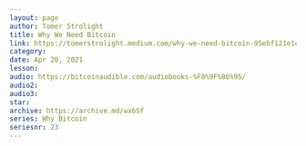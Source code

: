 ```yaml
---
layout: page
author: Tomer Strolight
title: Why We Need Bitcoin
link: https://tomerstrolight.medium.com/why-we-need-bitcoin-95ebf121e1e3
category: 
date: Apr 20, 2021
lesson: 
audio: https://bitcoinaudible.com/audiobooks-%F0%9F%86%95/
audio2: 
audio3: 
star: 
archive: https://archive.md/wx6Sf
series: Why Bitcoin
seriesnr: 23
---
```

